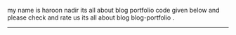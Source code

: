 my name is haroon nadir its all about blog portfolio code given below and please check and rate us its all about blog blog-portfolio . 
<hr>
